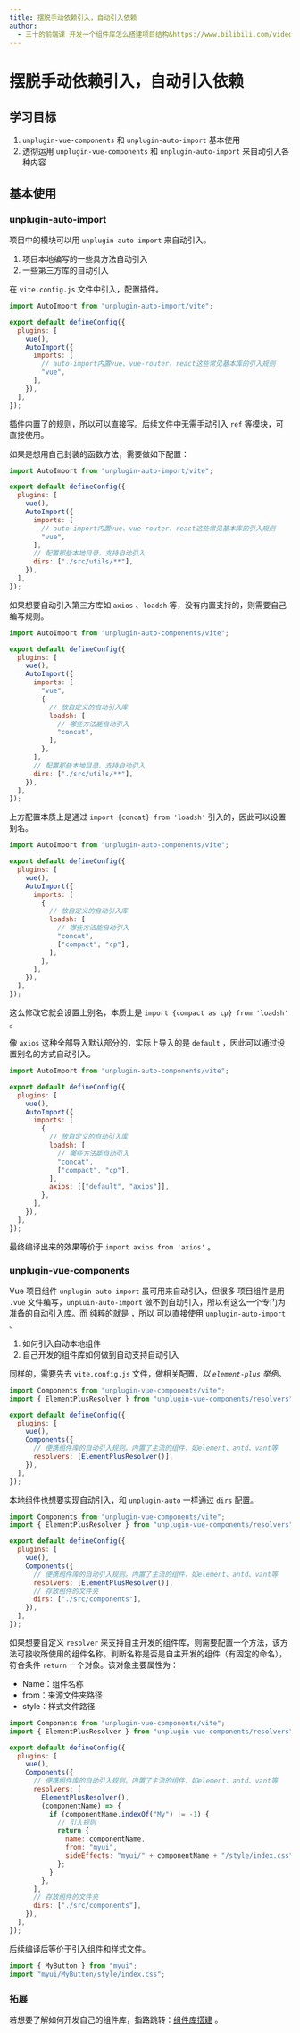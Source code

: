 ```yaml
---
title: 摆脱手动依赖引入，自动引入依赖
author:
  - 三十的前端课 开发一个组件库怎么搭建项目结构&https://www.bilibili.com/video/BV1de411X73e/
---
```


# 摆脱手动依赖引入，自动引入依赖

## 学习目标

1. `unplugin-vue-components` 和 `unplugin-auto-import` 基本使用
2. 透彻运用 `unplugin-vue-components` 和 `unplugin-auto-import` 来自动引入各种内容

## 基本使用

### unplugin-auto-import

项目中的<word text="JavaScript" />模块可以用 `unplugin-auto-import` 来自动引入。

1. 项目本地编写的一些具方法自动引入
2. 一些第三方库的自动引入

在 `vite.config.js` 文件中引入，配置插件。

```js [vite.config.js]
import AutoImport from "unplugin-auto-import/vite";

export default defineConfig({
  plugins: [
    vue(),
    AutoImport({
      imports: [
        // auto-import内置vue、vue-router、react这些常见基本库的引入规则
        "vue",
      ],
    }),
  ],
});
```

插件内置了<word text="Vue" />的规则，所以可以直接写。后续文件中无需手动引入 `ref` 等模块，可直接使用。

如果是想用自己封装的函数方法，需要做如下配置：

```js [vite.config.js]
import AutoImport from "unplugin-auto-import/vite";

export default defineConfig({
  plugins: [
    vue(),
    AutoImport({
      imports: [
        // auto-import内置vue、vue-router、react这些常见基本库的引入规则
        "vue",
      ],
      // 配置那些本地目录，支持自动引入
      dirs: ["./src/utils/**"],
    }),
  ],
});
```

如果想要自动引入第三方库如 `axios` 、`loadsh` 等，没有内置支持的，则需要自己编写规则。

```js [vite.config.js]
import AutoImport from "unplugin-auto-components/vite";

export default defineConfig({
  plugins: [
    vue(),
    AutoImport({
      imports: [
        "vue",
        {
          // 放自定义的自动引入库
          loadsh: [
            // 哪些方法能自动引入
            "concat",
          ],
        },
      ],
      // 配置那些本地目录，支持自动引入
      dirs: ["./src/utils/**"],
    }),
  ],
});
```

上方配置本质上是通过 `import {concat} from 'loadsh'` 引入的，因此可以设置别名。

```js [vite.config.js]
import AutoImport from "unplugin-auto-components/vite";

export default defineConfig({
  plugins: [
    vue(),
    AutoImport({
      imports: [
        {
          // 放自定义的自动引入库
          loadsh: [
            // 哪些方法能自动引入
            "concat",
            ["compact", "cp"],
          ],
        },
      ],
    }),
  ],
});
```

这么修改它就会设置上别名，本质上是 `import {compact as cp} from 'loadsh'` 。

像 `axios` 这种全部导入默认部分的，实际上导入的是 `default` ，因此可以通过设置别名的方式自动引入。

```js [vite.config.js]
import AutoImport from "unplugin-auto-components/vite";

export default defineConfig({
  plugins: [
    vue(),
    AutoImport({
      imports: [
        {
          // 放自定义的自动引入库
          loadsh: [
            // 哪些方法能自动引入
            "concat",
            ["compact", "cp"],
          ],
          axios: [["default", "axios"]],
        },
      ],
    }),
  ],
});
```

最终编译出来的效果等价于 `import axios from 'axios'` 。

### unplugin-vue-components

Vue 项目组件 `unplugin-auto-import` 虽可用来自动引入，但很多 <word text="Vue" /> 项目组件是用 `.vue` 文件编写，`unpluin-auto-import` 做不到自动引入，所以有这么一个专门为 <word text="Vue" /> 准备的自动引入库。而 <word text="React" /> 纯粹的就是 <word text="JavaScript" /> ，所以 <word text="React" /> 可以直接使用 `unplugin-auto-import` 。

1. 如何引入自动本地组件
2. 自己开发的组件库如何做到自动支持自动引入

同样的，需要先去 `vite.config.js` 文件，做相关配置，_以 `element-plus` 举例_。

```js [vite.config.js]
import Components from "unplugin-vue-components/vite";
import { ElementPlusResolver } from "unplugin-vue-components/resolvers";

export default defineConfig({
  plugins: [
    vue(),
    Components({
      // 便携组件库的自动引入规则。内置了主流的组件，如element、antd、vant等
      resolvers: [ElementPlusResolver()],
    }),
  ],
});
```

本地组件也想要实现自动引入，和 `unplugin-auto` 一样通过 `dirs` 配置。

```js [vite.config.js]
import Components from "unplugin-vue-components/vite";
import { ElementPlusResolver } from "unplugin-vue-components/resolvers";

export default defineConfig({
  plugins: [
    vue(),
    Components({
      // 便携组件库的自动引入规则。内置了主流的组件，如element、antd、vant等
      resolvers: [ElementPlusResolver()],
      // 存放组件的文件夹
      dirs: ["./src/components"],
    }),
  ],
});
```

如果想要自定义 `resolver` 来支持自主开发的组件库，则需要配置一个方法，该方法可接收所使用的组件名称。判断名称是否是自主开发的组件（有固定的命名），符合条件 `return` 一个对象。该对象主要属性为：

- Name：组件名称
- from：来源文件夹路径
- style：样式文件路径

```js [vite.config.js]
import Components from "unplugin-vue-components/vite";
import { ElementPlusResolver } from "unplugin-vue-components/resolvers";

export default defineConfig({
  plugins: [
    vue(),
    Components({
      // 便携组件库的自动引入规则。内置了主流的组件，如element、antd、vant等
      resolvers: [
        ElementPlusResolver(),
        (componentName) => {
          if (componentName.indexOf("My") != -1) {
            // 引入规则
            return {
              name: componentName,
              from: "myui",
              sideEffects: "myui/" + componentName + "/style/index.css",
            };
          }
        },
      ],
      // 存放组件的文件夹
      dirs: ["./src/components"],
    }),
  ],
});
```

后续编译后等价于引入组件和样式文件。

```js
import { MyButton } from "myui";
import "myui/MyButton/style/index.css";
```

### 拓展

若想要了解如何开发自己的组件库，指路跳转：[组件库搭建](/learn/element/library) 。
